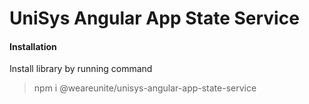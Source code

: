 # UniSys Angular App State Service
#### Installation
Install library by running command
> npm i @weareunite/unisys-angular-app-state-service

